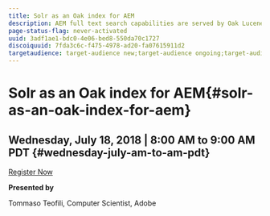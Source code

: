 ```yaml
---
title: Solr as an Oak index for AEM
description: AEM full text search capabilities are served by Oak Lucene indexes by default. However AEM can also offload indexing and search to Solr servers / clusters through Oak Solr indexes. In this Gem Session we will dive into some practical real life scenarios where using Solr as an Oak index for AEM makes sense in terms of performance and indexing / search features.    
page-status-flag: never-activated
uuid: 3adf1ae1-bdc0-4e06-bed8-550da70c1727
discoiquuid: 7fda3c6c-f475-4978-ad20-fa07615911d2
targetaudience: target-audience new;target-audience ongoing;target-audience upgrader
---
```


# Solr as an Oak index for AEM{#solr-as-an-oak-index-for-aem}

## Wednesday, July 18, 2018 | 8:00 AM to 9:00 AM PDT {#wednesday-july-am-to-am-pdt}

[Register Now](https://www.meetup.com/AEM-Technologist-Group/events/251918913/) 

**Presented by**

Tommaso Teofili, Computer Scientist, Adobe 
